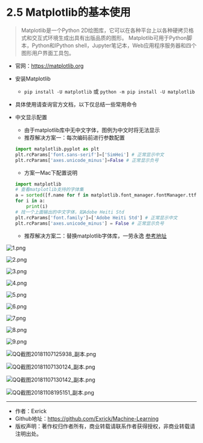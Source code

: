 # 2.5 Matplotlib的基本使用

> Matplotlib是一个Python 2D绘图库，它可以在各种平台上以各种硬拷贝格式和交互式环境生成出具有出版品质的图形。 Matplotlib可用于Python脚本，Python和IPython shell，Jupyter笔记本，Web应用程序服务器和四个图形用户界面工具包。

- 官网：https://matplotlib.org

- 安装Matplotlib
    - `pip install -U matplotlib` 或 `python -m pip install -U matplotlib`
- 具体使用请查询官方文档，以下仅总结一些常用命令

- 中文显示配置
    - 由于matplotlib库中无中文字体，图例为中文时将无法显示
    - 推荐解决方案一：每次编码前进行参数配置

    ```python
    import matplotlib.pyplot as plt
    plt.rcParams['font.sans-serif']=['SimHei'] # 正常显示中文
    plt.rcParams['axes.unicode_minus']=False # 正常显示负号
    ```
    - 方案一Mac下配置说明
    ```python
    import matplotlib
    # 查看matplotlib支持的字体集
    a = sorted([f.name for f in matplotlib.font_manager.fontManager.ttflist])  
    for i in a:  
        print(i) 
    # 找一个上面输出的中文字体，如Adobe Heiti Std
    plt.rcParams['font.family']=['Adobe Heiti Std'] # 正常显示中文
    plt.rcParams['axes.unicode_minus'] = False # 正常显示负号
    ```
    - 推荐解决方案二：替换matplotlib字体库，一劳永逸 [参考地址](http://segmentfault.com/a/1190000005144275)

![1.png](https://i.loli.net/2018/11/07/5be1bfec79c1e.png)

![2.png](https://i.loli.net/2018/11/07/5be1bfed86407.png)

![3.png](https://i.loli.net/2018/11/07/5be1bfeca74a7.png)

![4.png](https://i.loli.net/2018/11/07/5be1bfed765b5.png)

![5.png](https://i.loli.net/2018/11/07/5be1bfed70f47.png)

![6.png](https://i.loli.net/2018/11/07/5be1bfed8099a.png)

![7.png](https://i.loli.net/2018/11/07/5be1bfed66987.png)

![8.png](https://i.loli.net/2018/11/07/5be1bfed53579.png)

![9.png](https://i.loli.net/2018/11/07/5be1bfed9dfbf.png)

![QQ截图20181107125938_副本.png](https://i.loli.net/2018/11/07/5be272a13e5c2.png)

![QQ截图20181107130124_副本.png](https://i.loli.net/2018/11/07/5be272a15f3cd.png)

![QQ截图20181107130142_副本.png](https://i.loli.net/2018/11/07/5be272a162bb3.png)

![QQ截图20181108195151_副本.png](https://i.loli.net/2018/11/08/5be42f6f40b95.png)

---

- 作者：Exrick
- Github地址：https://github.com/Exrick/Machine-Learning
- 版权声明：著作权归作者所有，商业转载请联系作者获得授权，非商业转载请注明出处。
